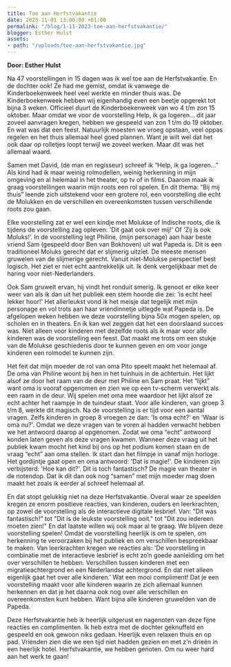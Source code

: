 ```yaml
---
title: Toe aan Herfstvakantie
date: 2023-11-01 13:00:00 +01:00
permalink: "/blog/1-11-2023-toe-aan-herfstvakantie/"
blogger: Esther Hulst
assets:
- path: "/uploads/toe-aan-herfstvakantie.jpg"
---
```


**Door: Esther Hulst**

Na 47 voorstellingen in 15 dagen was ik wel toe aan de Herfstvakantie. En de dochter ook! Ze had me gemist, omdat ik vanwege de Kinderboekenweek heel veel werkte en minder thuis was. De Kinderboekenweek hebben wij eigenhandig even een beetje opgerekt tot bijna 3 weken. Officieel duurt de Kinderboekenweek van wo 4 t/m zon 15 oktober. Maar omdat we voor de voorstelling Help, ik ga logeren… dit jaar zoveel aanvragen kregen, hebben we gespeeld van zon 1 t/m do 19 oktober. En wat was dat een feest. Natuurlijk moesten we vroeg opstaan, veel oppas regelen en het thuis allemaal heel goed plannen. Want je wilt wel dat het ook daar op rolletjes loopt terwijl we zoveel werken. Maar dit was het allemaal waard.

Samen met David, (de man en regisseur) schreef ik “Help, ik ga logeren…” Als kind had ik maar weinig rolmodellen, weinig herkenning in mijn omgeving en al helemaal in het theater, op tv of in films. Daarom maak ik graag voorstellingen waarin mijn roots een rol spelen. En dit thema: “Bij mij thuis” leende zich uitstekend voor een grotere rol, een voorstelling die echt de Molukken en de verschillen en overeenkomsten tussen verschillende roots zou gaan.

Elke voorstelling zat er wel een kindje met Molukse of Indische roots, die ik tijdens de voorstelling zag opleven: 'Dit gaat ook over mij!' Of 'Zij is ook Moluks!’. In de voorstelling legt Philine, (mijn personage) aan haar beste vriend Sam (gespeeld door Ben van Bokhoven) uit wat Papeda is. Dit is een traditioneel Moluks gerecht dat er slijmerig uitziet. De meeste mensen gruwelen van de slijmerige gerecht. Vanuit niet-Molukse perspectief best logisch. Het ziet er niet echt aantrekkelijk uit. Ik denk vergelijkbaar met de haring voor niet-Nederlanders.

Ook Sam gruwelt ervan, hij vindt het ronduit smerig. Ik genoot er elke keer weer van als ik dan uit het publiek een stem hoorde die zei: 'is echt heel lekker hoor!' Het allerleukst vond ik het meisje dat tegelijk met mijn personage en vol trots aan haar vriendinnetje uitlegde wat Papeda is. De afgelopen weken hebben we deze voorstelling bijna 50x mogen spelen, op scholen en in theaters. En ik kan wel zeggen dat het een doorslaand succes was. Niet alleen voor kinderen met dezelfde roots als ik maar voor alle kinderen was de voorstelling een feest. Dat maakt me trots om een stukje van de Molukse geschiedenis door te kunnen geven en om voor jonge kinderen een rolmodel te kunnen zijn.

Het feit dat mijn moeder de rol van oma Pito speelt maakt het helemaal af. De oma van Philine woont bij hen in het tuinhuis in de achtertuin. Het lijkt alsof ze door het raam van de deur met Philine en Sam praat. Het “lijkt” want oma is vooraf opgenomen en zien we op een tv-scherm verwerkt als een raam in de deur. Wij spelen met oma mee waardoor het lijkt alsof ze echt achter het raampje in de tuindeur staat. Voor alle kinderen, van groep 3 t/m 8, werkte dit magisch. Na de voorstelling is er tijd voor een aantal vragen. Zelfs kinderen in groep 8 vroegen ze dan: 'Is oma echt?' en 'Waar is oma nu?'. Omdat we deze vragen van te voren al hadden verwacht hebben we het antwoord daarop al opgenomen. Zodat we oma “echt” antwoord konden laten geven als deze vragen kwamen. Wanneer deze vraag uit het publiek kwam mocht het kind bij ons op het podium komen staan en de vraag “echt” aan oma stellen. Ik start dan het filmpje in vanaf mijn horloge. Het gordijntje gaat open en oma antwoord: 'Dat is magie!'. De kinderen zijn verbijsterd: 'Hoe kan dit?'. Dit is toch fantastisch? De magie van theater in de notendop. Dat ik dit dan ook nog “samen” met mijn moeder mag doen maakt het zoals ik eerder al schreef helemaal af.

En dat stopt gelukkig niet na deze Herfstvakantie. Overal waar ze speelden kregen ze enorm positieve reacties, van kinderen, ouders en leerkrachten, op zowel de voorstelling als de interactieve digitale lesbrief. Van: "Dit was fantastisch!" tot "Dit is de leukste voorstelling ooit." tot "Dit zou iedereen moeten zien!" En dat laatste willen wij ook maar al te graag. We blijven deze voorstelling spelen! Omdat de voorstelling heerlijk is om te spelen, om herkenning te veroorzaken bij het publiek en om verschillen bespreekbaar te maken. Van leerkrachten kregen we reacties als: 'De voorstelling in combinatie met de interactieve lesbrief is echt zo’n goede aanleiding om het over verschillen te hebben. Verschillen tussen kinderen met een migratieachtergrond en een Nederlandse achtergrond. En dat niet alleen eigenlijk gaat het over alle kinderen.' Wat een mooi compliment! Dat je een voorstelling maakt voor alle kinderen waarin ze zich allemaal kunnen herkennen en dat je het daarna ook nog over alle verschillen en overeenkomsten kunt hebben. Want bijna alle kinderen gruwelden van de Papeda.

Deze Herfstvakantie heb ik heerlijk uitgerust en nagenoten van deze fijne reacties en complimenten. Ik heb extra met de dochter geknuffeld en gespeeld en ook gewoon niks gedaan. Heerlijk even relaxen thuis en op pad. Vrienden zien die we een tijd niet hadden gezien en met z’n drieën in een heerlijk hotel. Herfstvakantie, we hebben genoten. Om nu weer hard aan het werk te gaan!
